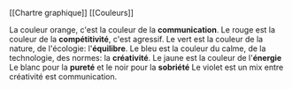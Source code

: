 [[Chartre graphique]]
[[Couleurs]]

La couleur  orange, c'est la couleur de la **communication**.
Le rouge est la couleur de la **compétitivité**, c'est agressif.
Le vert est la couleur de la nature, de l'écologie: l'**équilibre**.
Le bleu est la couleur du calme, de la technologie, des normes: la **créativité**.
Le jaune est la couleur de l'**énergie**
Le blanc pour la **pureté** et le noir pour la **sobriété**
Le violet est un mix entre créativité est communication.

